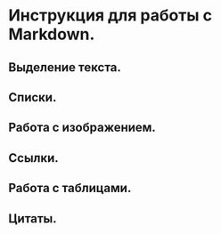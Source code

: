 # Инструкция для работы с **Markdown**.

## Выделение текста.

## Списки.

## Работа с изображением.

## Ссылки.

## Работа с таблицами.

## Цитаты.